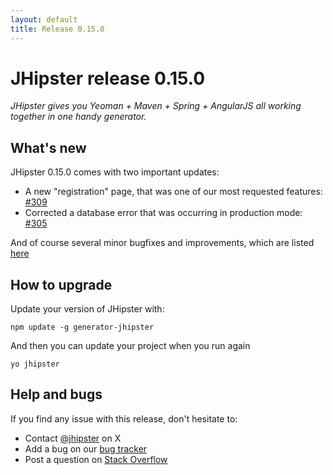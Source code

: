 ```yaml
---
layout: default
title: Release 0.15.0
---
```


JHipster release 0.15.0
==================

*JHipster gives you Yeoman + Maven + Spring + AngularJS all working together in one handy generator.*

What's new
----------

JHipster 0.15.0 comes with two important updates:

- A new "registration" page, that was one of our most requested features: [#309](https://github.com/jhipster/generator-jhipster/pull/309)
- Corrected a database error that was occurring in production mode: [#305](https://github.com/jhipster/generator-jhipster/issues/305)

And of course several minor bugfixes and improvements, which are listed [here](https://github.com/jhipster/generator-jhipster/issues?milestone=4&page=1&state=closed)

How to upgrade
------------

Update your version of JHipster with:

```
npm update -g generator-jhipster
```

And then you can update your project when you run again

```
yo jhipster
```

Help and bugs
--------------

If you find any issue with this release, don't hesitate to:

- Contact [@jhipster](https://twitter.com/jhipster) on X
- Add a bug on our [bug tracker](https://github.com/jhipster/generator-jhipster/issues?state=open)
- Post a question on [Stack Overflow](http://stackoverflow.com/tags/jhipster/info)
